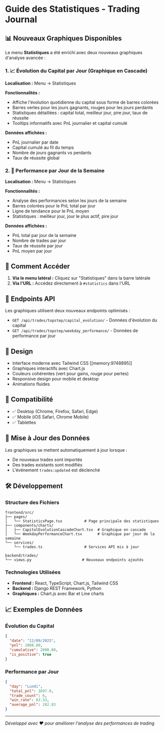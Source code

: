 # Guide des Statistiques - Trading Journal

## 📊 Nouveaux Graphiques Disponibles

Le menu **Statistiques** a été enrichi avec deux nouveaux graphiques d'analyse avancée :

### 1. 📈 Évolution du Capital par Jour (Graphique en Cascade)

**Localisation :** Menu → Statistiques

**Fonctionnalités :**
- Affiche l'évolution quotidienne du capital sous forme de barres colorées
- Barres vertes pour les jours gagnants, rouges pour les jours perdants
- Statistiques détaillées : capital total, meilleur jour, pire jour, taux de réussite
- Tooltips informatifs avec PnL journalier et capital cumulé

**Données affichées :**
- PnL journalier par date
- Capital cumulé au fil du temps
- Nombre de jours gagnants vs perdants
- Taux de réussite global

### 2. 📅 Performance par Jour de la Semaine

**Localisation :** Menu → Statistiques

**Fonctionnalités :**
- Analyse des performances selon les jours de la semaine
- Barres colorées pour le PnL total par jour
- Ligne de tendance pour le PnL moyen
- Statistiques : meilleur jour, jour le plus actif, pire jour

**Données affichées :**
- PnL total par jour de la semaine
- Nombre de trades par jour
- Taux de réussite par jour
- PnL moyen par jour

## 🚀 Comment Accéder

1. **Via le menu latéral :** Cliquez sur "Statistiques" dans la barre latérale
2. **Via l'URL :** Accédez directement à `#statistics` dans l'URL

## 🔧 Endpoints API

Les graphiques utilisent deux nouveaux endpoints optimisés :

- `GET /api/trades/topstep/capital_evolution/` - Données d'évolution du capital
- `GET /api/trades/topstep/weekday_performance/` - Données de performance par jour

## 🎨 Design

- Interface moderne avec Tailwind CSS [[memory:9748895]]
- Graphiques interactifs avec Chart.js
- Couleurs cohérentes (vert pour gains, rouge pour pertes)
- Responsive design pour mobile et desktop
- Animations fluides

## 📱 Compatibilité

- ✅ Desktop (Chrome, Firefox, Safari, Edge)
- ✅ Mobile (iOS Safari, Chrome Mobile)
- ✅ Tablettes

## 🔄 Mise à Jour des Données

Les graphiques se mettent automatiquement à jour lorsque :
- De nouveaux trades sont importés
- Des trades existants sont modifiés
- L'événement `trades:updated` est déclenché

## 🛠️ Développement

### Structure des Fichiers

```
frontend/src/
├── pages/
│   └── StatisticsPage.tsx          # Page principale des statistiques
├── components/charts/
│   ├── CapitalEvolutionCascadeChart.tsx  # Graphique en cascade
│   └── WeekdayPerformanceChart.tsx       # Graphique par jour de la semaine
└── services/
    └── trades.ts                   # Services API mis à jour

backend/trades/
└── views.py                       # Nouveaux endpoints ajoutés
```

### Technologies Utilisées

- **Frontend :** React, TypeScript, Chart.js, Tailwind CSS
- **Backend :** Django REST Framework, Python
- **Graphiques :** Chart.js avec Bar et Line charts

## 📈 Exemples de Données

### Évolution du Capital
```json
{
  "date": "12/09/2025",
  "pnl": 2008.80,
  "cumulative": 2008.80,
  "is_positive": true
}
```

### Performance par Jour
```json
{
  "day": "Lundi",
  "total_pnl": 1697.0,
  "trade_count": 6,
  "win_rate": 83.33,
  "average_pnl": 282.83
}
```

---

*Développé avec ❤️ pour améliorer l'analyse des performances de trading*
